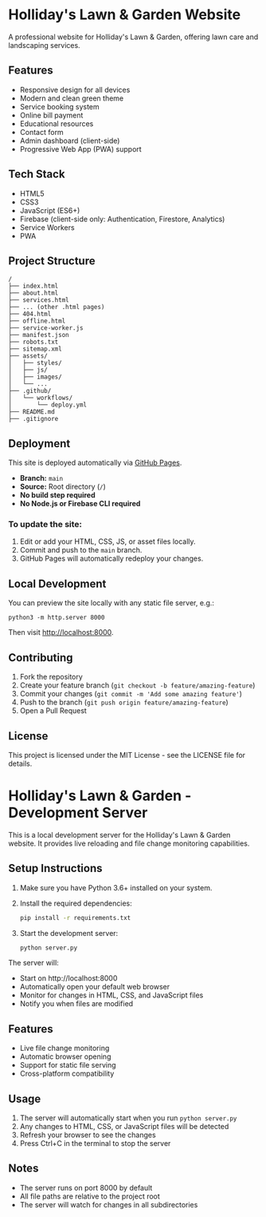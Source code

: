# Holliday's Lawn & Garden Website

A professional website for Holliday's Lawn & Garden, offering lawn care and landscaping services.

## Features

- Responsive design for all devices
- Modern and clean green theme
- Service booking system
- Online bill payment
- Educational resources
- Contact form
- Admin dashboard (client-side)
- Progressive Web App (PWA) support

## Tech Stack

- HTML5
- CSS3
- JavaScript (ES6+)
- Firebase (client-side only: Authentication, Firestore, Analytics)
- Service Workers
- PWA

## Project Structure

```
/
├── index.html
├── about.html
├── services.html
├── ... (other .html pages)
├── 404.html
├── offline.html
├── service-worker.js
├── manifest.json
├── robots.txt
├── sitemap.xml
├── assets/
│   ├── styles/
│   ├── js/
│   ├── images/
│   └── ...
├── .github/
│   └── workflows/
│       └── deploy.yml
├── README.md
├── .gitignore
```

## Deployment

This site is deployed automatically via [GitHub Pages](https://ronb12.github.io/Holliday-Lawn-Garden/).

- **Branch:** `main`
- **Source:** Root directory (`/`)
- **No build step required**
- **No Node.js or Firebase CLI required**

### To update the site:
1. Edit or add your HTML, CSS, JS, or asset files locally.
2. Commit and push to the `main` branch.
3. GitHub Pages will automatically redeploy your changes.

## Local Development

You can preview the site locally with any static file server, e.g.:

```
python3 -m http.server 8000
```

Then visit [http://localhost:8000](http://localhost:8000).

## Contributing

1. Fork the repository
2. Create your feature branch (`git checkout -b feature/amazing-feature`)
3. Commit your changes (`git commit -m 'Add some amazing feature'`)
4. Push to the branch (`git push origin feature/amazing-feature`)
5. Open a Pull Request

## License

This project is licensed under the MIT License - see the LICENSE file for details.

# Holliday's Lawn & Garden - Development Server

This is a local development server for the Holliday's Lawn & Garden website. It provides live reloading and file change monitoring capabilities.

## Setup Instructions

1. Make sure you have Python 3.6+ installed on your system.

2. Install the required dependencies:
   ```bash
   pip install -r requirements.txt
   ```

3. Start the development server:
   ```bash
   python server.py
   ```

The server will:
- Start on http://localhost:8000
- Automatically open your default web browser
- Monitor for changes in HTML, CSS, and JavaScript files
- Notify you when files are modified

## Features

- Live file change monitoring
- Automatic browser opening
- Support for static file serving
- Cross-platform compatibility

## Usage

1. The server will automatically start when you run `python server.py`
2. Any changes to HTML, CSS, or JavaScript files will be detected
3. Refresh your browser to see the changes
4. Press Ctrl+C in the terminal to stop the server

## Notes

- The server runs on port 8000 by default
- All file paths are relative to the project root
- The server will watch for changes in all subdirectories


